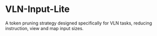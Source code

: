# VLN-Input-Lite
A token pruning strategy designed specifically for VLN tasks, reducing instruction, view and map input sizes.
